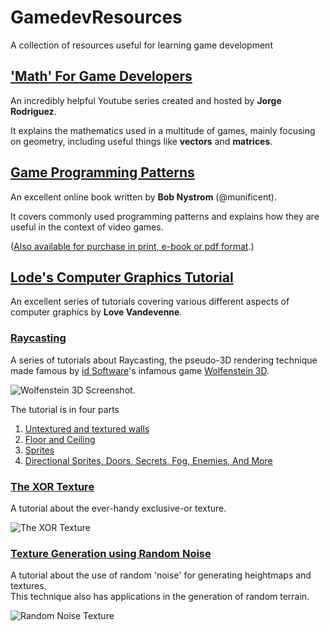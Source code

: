 # GamedevResources
A collection of resources useful for learning game development

## ['Math' For Game Developers](https://www.youtube.com/playlist?list=PLW3Zl3wyJwWOpdhYedlD-yCB7WQoHf-My)

An incredibly helpful Youtube series created and hosted by **Jorge Rodriguez**.

It explains the mathematics used in a multitude of games, mainly focusing on geometry,
including useful things like **vectors** and **matrices**.

## [Game Programming Patterns](http://gameprogrammingpatterns.com/contents.html)

An excellent online book written by **Bob Nystrom** (@munificent).

It covers commonly used programming patterns and explains how they are useful in the context of video games.

([Also available for purchase in print, e-book or pdf format](http://gameprogrammingpatterns.com/).)

## [Lode's Computer Graphics Tutorial](https://lodev.org/cgtutor/index.html)

An excellent series of tutorials covering various different aspects of computer graphics by **Love Vandevenne**.

### [Raycasting](https://lodev.org/cgtutor/raycasting.html)

A series of tutorials about Raycasting, the pseudo-3D rendering technique made famous by [id Software](https://en.wikipedia.org/wiki/Id_Software)'s infamous game [Wolfenstein 3D](https://en.wikipedia.org/wiki/Wolfenstein_3D).

![Wolfenstein 3D Screenshot](https://upload.wikimedia.org/wikipedia/it/5/55/Wolfenstein_3D_Screenshot.png).

The tutorial is in four parts
1. [Untextured and textured walls](https://lodev.org/cgtutor/raycasting.html)
2. [Floor and Ceiling](https://lodev.org/cgtutor/raycasting2.html)
3. [Sprites](https://lodev.org/cgtutor/raycasting3.html)
4. [Directional Sprites, Doors, Secrets, Fog, Enemies, And More](https://lodev.org/cgtutor/raycasting4.html)

### [The XOR Texture](https://lodev.org/cgtutor/xortexture.html)

A tutorial about the ever-handy exclusive-or texture.

![The XOR Texture](https://lodev.org/cgtutor/images/xortexture.gif)

### [Texture Generation using Random Noise](https://lodev.org/cgtutor/randomnoise.html)

A tutorial about the use of random 'noise' for generating heightmaps and textures.  
This technique also has applications in the generation of random terrain.  

![Random Noise Texture](https://lodev.org/cgtutor/images/noiseturbulence64.jpg)
